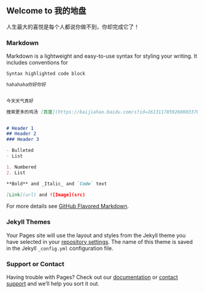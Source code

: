 ## Welcome to  我的地盘

人生最大的喜悦是每个人都说你做不到，你却完成它了！



### Markdown

Markdown is a lightweight and easy-to-use syntax for styling your writing. It includes conventions for

```markdown
Syntax highlighted code block

hahahaha你好你好 


今天天气真好

搜索更多的鸡汤 [百度](https://baijiahao.baidu.com/s?id=1613117859260603370&wfr=spider&for=pc).


# Header 1
## Header 2
### Header 3

- Bulleted
- List

1. Numbered
2. List

**Bold** and _Italic_ and `Code` text

[Link](url) and ![Image](src)
```

For more details see [GitHub Flavored Markdown](https://guides.github.com/features/mastering-markdown/).

### Jekyll Themes

Your Pages site will use the layout and styles from the Jekyll theme you have selected in your [repository settings](https://github.com/crabcrab22/test/settings). The name of this theme is saved in the Jekyll `_config.yml` configuration file.

### Support or Contact

Having trouble with Pages? Check out our [documentation](https://help.github.com/categories/github-pages-basics/) or [contact support](https://github.com/contact) and we’ll help you sort it out.
